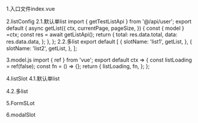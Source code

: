 1.入口文件index.vue
<template>
    <!-- 传入listConfig和model -->
	<wbv :listConfig="listConfig" :model="model">
		<Head></Head>
		<List></List>
		<Modal></Modal>
	</wbv>
</template>
<script setup>
import { wbv } from '@/wbv';
import listConfig from './listConfig'; // listSlot接口
import model from './model'; // 单页面状态管理, 会挂载到ctx的model属性
</script>

2.listConfig
2.1.默认单list
import { getTestListApi } from '@/api/user';
export default {
    async getList({
        ctx,
        currentPage,
        pageSize,
    }) {
        const { model } =ctx;
        const res = await getListApi();
        return {
            total: res.data.total,
            data: res.data.data,
        };
    },
};
2.2.多list
export default [
    {
        slotName: 'list1',
        getList,
    },
    {
        slotName: 'list2',
        getList,
    },
];

3.model.js
import { ref } from 'vue';
export default ctx => {
	const listLoading = ref(false);
    const fn = () => {};
	return {
		listLoading,
        fn,
	};
};

4.listSlot
4.1.默认单list
<template>
    <!-- 传入pageSizes和layout -->
    <!-- 属性会透传到el-pagination -->
    <!-- 内部已使用的属性v-model:current-page, v-model:page-size, total -->
	<listSlot
		:page-sizes="[5, 10, 30, 40]"
		layout="total, sizes, prev, pager, next"
	>
		<el-table
			:data="ctx.list"
		>
			<el-table-column></el-table-column>
		</el-table>
        <!-- el-pagination的插槽 -->
        <template #pagination></template>
	</listSlot>
</template>
<script setup>
import { inject } from 'vue';
import { listSlot } from '@/wbv';
const ctx = inject('ctx');
ctx.list; // 默认list
ctx.refreshList(); // 刷新默认的list
const listRef = ctx.getlistSlotRef(); // 获取默认的page组件ref
listRef.currentPage; // 当前pageNum
listRef.setCurrentPage; // set
listRef.pageSize; // 当前pageSize
listRef.setPageSize; // set
</script>
4.2.多list
<template>
    <!-- 绑定对应slotName -->
	<listSlot
        :model="ctx.initList('list1')"
	>
        <el-table
			:data="ctx.list1"
		>
			<el-table-column></el-table-column>
		</el-table>
    </listSlot>
	<listSlot
        :model="ctx.initList('list2')"
	>
        <el-table
			:data="ctx.list2"
		>
			<el-table-column></el-table-column>
		</el-table>
    </listSlot>
</template>
<script setup>
import { inject } from 'vue';
import { listSlot } from '@/wbv';
const ctx = inject('ctx');
ctx.list1; // slotName为list1的list
ctx.refreshList('list1'); // 刷新slotName为list1的list
const listRef = ctx.getlistSlotRef('list1'); // 获取slotName为list1的page组件ref
</script>

5.FormSLot
<template>
    <!-- 绑定对应slotName -->
    <!-- 属性会透传到el-form -->
    <!-- 内部已使用的属性model -->
	<formSlot
		:model="ctx.initForm('form1')"
	>
		<el-form-item>
			<el-input v-model="ctx.form1.name"></el-input>
		</el-form-item>
	</formSlot>
</template>
<script setup>
import { inject } from 'vue';
import { formSlot } from '@/wbv';
const ctx = inject('ctx');
ctx.form1; // 对应的form对象
const formRef = ctx.getformSlotRef('form1'); // 获取slotName为form1的form组件ref
</script>

6.modalSlot
<template>
    <!-- 绑定对应slotName -->
    <!-- 属性会透传到el-form -->
    <!-- 内部已使用的属性model -->
	<modalSlot
		:model="ctx.initModal('modal1')"
	>
		<template #footer>
			<el-button @click="ctx.closeModal('modal1')">取消</el-button>
		</template>
	</modalSlot>
</template>
<script setup>
import { inject } from 'vue';
import { modalSlot } from '@/wbv';
const ctx = inject('ctx');
ctx.showModal('modal1'); // 展示slotName为modal1的modal
ctx.closeModal('modal1'); // 关闭slotName为modal1的modal
</script>